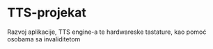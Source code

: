 # TTS-projekat
Razvoj aplikacije, TTS engine-a te hardwareske tastature, kao pomoć osobama sa invaliditetom

